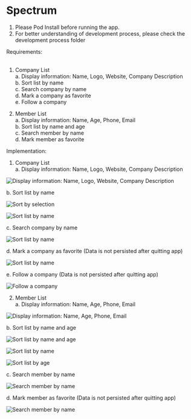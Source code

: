 # Spectrum<br />

1. Please Pod Install before running the app.
2. For better understanding of development process, please check the development process folder

Requirements:<br /><br />

1. Company List<br />
  a. Display information: Name, Logo, Website, Company Description<br />
  b. Sort list by name<br />
  c. Search company by name<br />
  d. Mark a company as favorite<br />
  e. Follow a company<br />
  
2. Member List<br />
  a. Display information: Name, Age, Phone, Email<br />
  b. Sort list by name and age<br />
  c. Search member by name<br />
  d. Mark member as favorite<br />
  
Implementation:<br />

1. Company List<br />
  a. Display information: Name, Logo, Website, Company Description<br />
  
![Display information: Name, Logo, Website, Company Description](https://github.com/21DerickDerick/Spectrum/blob/AddDevelopmentProcessAndUpdateReadme/SpectrumDevProcess/Requirements/CompanyList/CompanyList-DisplayInformation.jpeg)<br />
  
  b. Sort list by name<br />
  
![Sort by selection](https://github.com/21DerickDerick/Spectrum/blob/AddDevelopmentProcessAndUpdateReadme/SpectrumDevProcess/Requirements/CompanyList/SortBySelection.PNG)<br />
  
  ![Sort list by name](https://github.com/21DerickDerick/Spectrum/blob/AddDevelopmentProcessAndUpdateReadme/SpectrumDevProcess/Requirements/CompanyList/CompanySortedByName.PNG)<br />
  
  c. Search company by name<br />
  
  ![Sort list by name](https://github.com/21DerickDerick/Spectrum/blob/AddDevelopmentProcessAndUpdateReadme/SpectrumDevProcess/Requirements/CompanyList/SearchCompanyByName.PNG)<br />
  
  d. Mark a company as favorite (Data is not persisted after quitting app)<br />
  
  ![Sort list by name](https://github.com/21DerickDerick/Spectrum/blob/AddDevelopmentProcessAndUpdateReadme/SpectrumDevProcess/Requirements/CompanyList/MarkCompanyAsFavorite.JPEG)<br />
  
  e. Follow a company (Data is not persisted after quitting app)<br />
  
![Follow a company](https://github.com/21DerickDerick/Spectrum/blob/AddDevelopmentProcessAndUpdateReadme/SpectrumDevProcess/Requirements/CompanyList/FollowACompany.jpeg)<br />
  
2. Member List<br />
  a. Display information: Name, Age, Phone, Email<br />
  
  ![Display information: Name, Age, Phone, Email](https://github.com/21DerickDerick/Spectrum/blob/AddDevelopmentProcessAndUpdateReadme/SpectrumDevProcess/Requirements/MemberList/memberDisplayInformation.jpeg)<br />
  
  b. Sort list by name and age<br />
  
  ![Sort list by name and age](https://github.com/21DerickDerick/Spectrum/blob/AddDevelopmentProcessAndUpdateReadme/SpectrumDevProcess/Requirements/MemberList/MemberSortBySelection.PNG)<br />
  
  ![Sort list by name](https://github.com/21DerickDerick/Spectrum/blob/AddDevelopmentProcessAndUpdateReadme/SpectrumDevProcess/Requirements/MemberList/SortByName.PNG)<br />
  
  ![Sort list by age](https://github.com/21DerickDerick/Spectrum/blob/AddDevelopmentProcessAndUpdateReadme/SpectrumDevProcess/Requirements/MemberList/SortByAge.PNG)<br />
  
  c. Search member by name<br />
  
  ![Search member by name](https://github.com/21DerickDerick/Spectrum/blob/AddDevelopmentProcessAndUpdateReadme/SpectrumDevProcess/Requirements/MemberList/MemberSearchByName.png)<br />
  
  d. Mark member as favorite (Data is not persisted after quitting app)<br />
  
  ![Search member by name](https://github.com/21DerickDerick/Spectrum/blob/AddDevelopmentProcessAndUpdateReadme/SpectrumDevProcess/Requirements/MemberList/MemberMarkAsFavorite.jpeg)<br />
